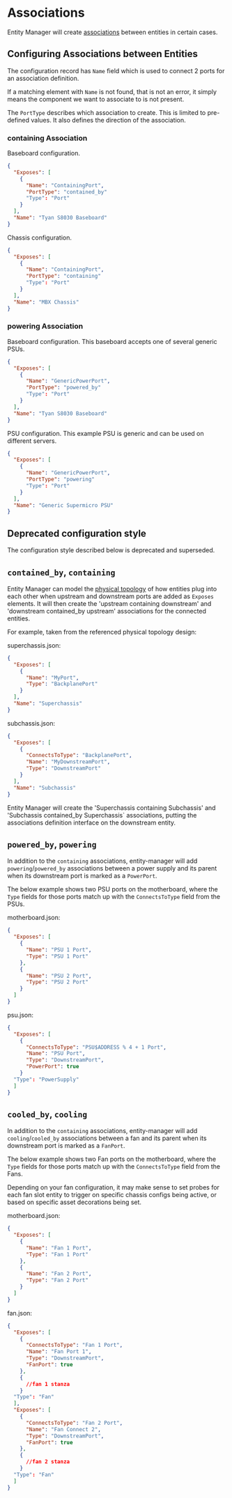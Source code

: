 # Associations

Entity Manager will create [associations][1] between entities in certain cases.

## Configuring Associations between Entities

The configuration record has `Name` field which is used to connect 2 ports for
an association definition.

If a matching element with `Name` is not found, that is not an error, it simply
means the component we want to associate to is not present.

The `PortType` describes which association to create. This is limited to
pre-defined values. It also defines the direction of the association.

### containing Association

Baseboard configuration.

```json
{
  "Exposes": [
    {
      "Name": "ContainingPort",
      "PortType": "contained_by"
      "Type": "Port"
    }
  ],
  "Name": "Tyan S8030 Baseboard"
}
```

Chassis configuration.

```json
{
  "Exposes": [
    {
      "Name": "ContainingPort",
      "PortType": "containing"
      "Type": "Port"
    }
  ],
  "Name": "MBX Chassis"
}
```

### powering Association

Baseboard configuration. This baseboard accepts one of several generic PSUs.

```json
{
  "Exposes": [
    {
      "Name": "GenericPowerPort",
      "PortType": "powered_by"
      "Type": "Port"
    }
  ],
  "Name": "Tyan S8030 Baseboard"
}
```

PSU configuration. This example PSU is generic and can be used on different
servers.

```json
{
  "Exposes": [
    {
      "Name": "GenericPowerPort",
      "PortType": "powering"
      "Type": "Port"
    }
  ],
  "Name": "Generic Supermicro PSU"
}
```

## Deprecated configuration style

The configuration style described below is deprecated and superseded.

## `contained_by`, `containing`

Entity Manager can model the [physical topology][2] of how entities plug into
each other when upstream and downstream ports are added as `Exposes` elements.
It will then create the 'upstream containing downstream' and 'downstream
contained_by upstream' associations for the connected entities.

For example, taken from the referenced physical topology design:

superchassis.json:

```json
{
  "Exposes": [
    {
      "Name": "MyPort",
      "Type": "BackplanePort"
    }
  ],
  "Name": "Superchassis"
}
```

subchassis.json:

```json
{
  "Exposes": [
    {
      "ConnectsToType": "BackplanePort",
      "Name": "MyDownstreamPort",
      "Type": "DownstreamPort"
    }
  ],
  "Name": "Subchassis"
}
```

Entity Manager will create the 'Superchassis containing Subchassis' and
'Subchassis contained_by Superchassis` associations, putting the associations
definition interface on the downstream entity.

## `powered_by`, `powering`

In addition to the `containing` associations, entity-manager will add
`powering`/`powered_by` associations between a power supply and its parent when
its downstream port is marked as a `PowerPort`.

The below example shows two PSU ports on the motherboard, where the `Type`
fields for those ports match up with the `ConnectsToType` field from the PSUs.

motherboard.json:

```json
{
  "Exposes": [
    {
      "Name": "PSU 1 Port",
      "Type": "PSU 1 Port"
    },
    {
      "Name": "PSU 2 Port",
      "Type": "PSU 2 Port"
    }
  ]
}
```

psu.json:

```json
{
  "Exposes": [
    {
      "ConnectsToType": "PSU$ADDRESS % 4 + 1 Port",
      "Name": "PSU Port",
      "Type": "DownstreamPort",
      "PowerPort": true
    }
  "Type": "PowerSupply"
  ]
}
```

## `cooled_by`, `cooling`

In addition to the `containing` associations, entity-manager will add
`cooling`/`cooled_by` associations between a fan and its parent when its
downstream port is marked as a `FanPort`.

The below example shows two Fan ports on the motherboard, where the `Type`
fields for those ports match up with the `ConnectsToType` field from the Fans.

Depending on your fan configuration, it may make sense to set probes for each
fan slot entity to trigger on specific chassis configs being active, or based on
specific asset decorations being set.

motherboard.json:

```json
{
  "Exposes": [
    {
      "Name": "Fan 1 Port",
      "Type": "Fan 1 Port"
    },
    {
      "Name": "Fan 2 Port",
      "Type": "Fan 2 Port"
    }
  ]
}
```

fan.json:

```json
{
  "Exposes": [
    {
      "ConnectsToType": "Fan 1 Port",
      "Name": "Fan Port 1",
      "Type": "DownstreamPort",
      "FanPort": true
    },
    {
      //fan 1 stanza
    }
  "Type": "Fan"
  ],
  "Exposes": [
    {
      "ConnectsToType": "Fan 2 Port",
      "Name": "Fan Connect 2",
      "Type": "DownstreamPort",
      "FanPort": true
    },
    {
      //fan 2 stanza
    }
  "Type": "Fan"
  ]
}
```

[1]:
  https://github.com/openbmc/docs/blob/master/architecture/object-mapper.md#associations
[2]: https://github.com/openbmc/docs/blob/master/designs/physical-topology.md

